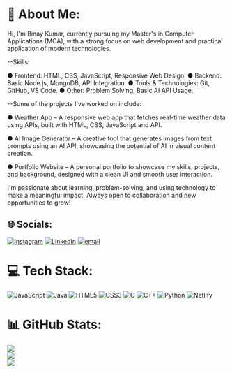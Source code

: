 # 💫 About Me:
Hi, I'm Binay Kumar, currently pursuing my Master's in Computer Applications (MCA), with a strong focus on web development and practical application of modern technologies. 

--Skills:

● Frontend: HTML, CSS, JavaScript, Responsive Web Design.
● Backend: Basic Node.js, MongoDB, API Integration.
● Tools & Technologies: Git, GitHub, VS Code.
● Other: Problem Solving, Basic AI API Usage.

 --Some of the projects I've worked on include:

● Weather App – A responsive web app that fetches real-time weather data using APIs, built with HTML, CSS,  JavaScript and API. 

● AI Image Generator – A creative tool that generates images from text prompts using an AI API, showcasing the potential of AI in visual content creation.

● Portfolio Website – A personal portfolio to showcase my skills, projects, and background, designed with a clean UI and smooth user interaction.

I'm passionate about learning, problem-solving, and using technology to make a meaningful impact. 
Always open to collaboration and new opportunities to grow!


## 🌐 Socials:
[![Instagram](https://img.shields.io/badge/Instagram-%23E4405F.svg?logo=Instagram&logoColor=white)](https://instagram.com/Binay_sharma25) [![LinkedIn](https://img.shields.io/badge/LinkedIn-%230077B5.svg?logo=linkedin&logoColor=white)](https://linkedin.com/in/binaykumar25) [![email](https://img.shields.io/badge/Email-D14836?logo=gmail&logoColor=white)](mailto:binayku9424sharma@gmail.com) 

# 💻 Tech Stack:
![JavaScript](https://img.shields.io/badge/javascript-%23323330.svg?style=for-the-badge&logo=javascript&logoColor=%23F7DF1E) ![Java](https://img.shields.io/badge/java-%23ED8B00.svg?style=for-the-badge&logo=openjdk&logoColor=white) ![HTML5](https://img.shields.io/badge/html5-%23E34F26.svg?style=for-the-badge&logo=html5&logoColor=white) ![CSS3](https://img.shields.io/badge/css3-%231572B6.svg?style=for-the-badge&logo=css3&logoColor=white) ![C](https://img.shields.io/badge/c-%2300599C.svg?style=for-the-badge&logo=c&logoColor=white) ![C++](https://img.shields.io/badge/c++-%2300599C.svg?style=for-the-badge&logo=c%2B%2B&logoColor=white) ![Python](https://img.shields.io/badge/python-3670A0?style=for-the-badge&logo=python&logoColor=ffdd54) ![Netlify](https://img.shields.io/badge/netlify-%23000000.svg?style=for-the-badge&logo=netlify&logoColor=#00C7B7)
# 📊 GitHub Stats:
![](https://github-readme-stats.vercel.app/api?username=BinaySharma25&theme=dark&hide_border=false&include_all_commits=true&count_private=true)<br/>
![](https://nirzak-streak-stats.vercel.app/?user=BinaySharma25&theme=dark&hide_border=false)<br/>
![](https://github-readme-stats.vercel.app/api/top-langs/?username=BinaySharma25&theme=dark&hide_border=false&include_all_commits=true&count_private=true&layout=compact)

